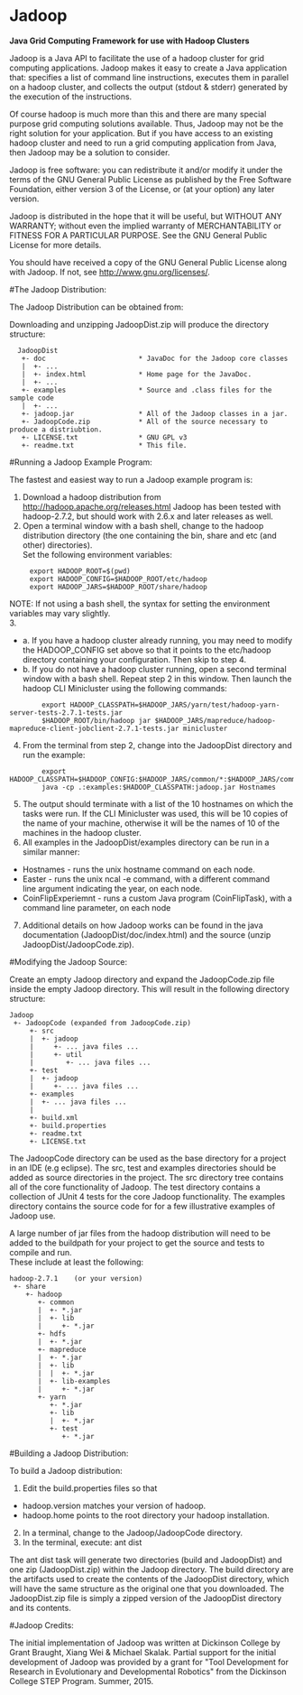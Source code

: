 # Jadoop
**Java Grid Computing Framework for use with Hadoop Clusters**

Jadoop is a Java API to facilitate the use of a hadoop cluster for
grid computing applications. Jadoop makes it easy to create a Java 
application that: specifies a list of command line instructions, 
executes them in parallel on a hadoop cluster, and collects the 
output (stdout & stderr) generated by the execution of the instructions.

Of course hadoop is much more than this and there are many special purpose 
grid computing solutions available. Thus, Jadoop may not be the right solution 
for your application. But if you have access to an existing hadoop cluster 
and need to run a grid computing application from Java, then Jadoop may be 
a solution to consider.

Jadoop is free software: you can redistribute it and/or modify it under the 
terms of the GNU General Public License as published by the Free Software 
Foundation, either version 3 of the License, or (at your option) any later 
version.

Jadoop is distributed in the hope that it will be useful, but WITHOUT ANY 
WARRANTY; without even the implied warranty of MERCHANTABILITY or FITNESS FOR 
A PARTICULAR PURPOSE. See the GNU General Public License for more details.
 
You should have received a copy of the GNU General Public License along with 
Jadoop. If not, see <http://www.gnu.org/licenses/>.

#The Jadoop Distribution:

The Jadoop Distribution can be obtained from:

Downloading and unzipping JadoopDist.zip will produce the directory structure:
```
  JadoopDist
   +- doc						* JavaDoc for the Jadoop core classes
   |  +- ...
   |  +- index.html				* Home page for the JavaDoc.
   |  +- ...
   +- examples					* Source and .class files for the sample code
   |  +- ...
   +- jadoop.jar				* All of the Jadoop classes in a jar.
   +- JadoopCode.zip			* All of the source necessary to produce a distriubtion.
   +- LICENSE.txt				* GNU GPL v3
   +- readme.txt				* This file.
```

#Running a Jadoop Example Program:

The fastest and easiest way to run a Jadoop example program is:

1. Download a hadoop distribution from http://hadoop.apache.org/releases.html
   Jadoop has been tested with hadoop-2.7.2, but should work with 2.6.x and later 
   releases as well.
2. Open a terminal window with a bash shell, change to the hadoop distribution 
   directory (the one containing the bin, share and etc (and other) directories).  
   Set the following environment variables:
```  
     export HADOOP_ROOT=$(pwd)
     export HADOOP_CONFIG=$HADOOP_ROOT/etc/hadoop
     export HADOOP_JARS=$HADOOP_ROOT/share/hadoop
```
NOTE: If not using a bash shell, the syntax for setting the environment variables
      may vary slightly.   
3. 
  * a. If you have a hadoop cluster already running, you may need to modify
       the HADOOP_CONFIG set above so that it points to the etc/hadoop directory 
  	   containing your configuration.  Then skip to step 4.
  * b. If you do not have a hadoop cluster running, open a second terminal window
  	  with a bash shell.  Repeat step 2 in this window.  Then launch the hadoop 
  	  CLI Minicluster using the following commands:
```  
  		export HADOOP_CLASSPATH=$HADOOP_JARS/yarn/test/hadoop-yarn-server-tests-2.7.1-tests.jar
		$HADOOP_ROOT/bin/hadoop jar $HADOOP_JARS/mapreduce/hadoop-mapreduce-client-jobclient-2.7.1-tests.jar minicluster
```
4. From the terminal from step 2, change into the JadoopDist directory and run 
   the example:
```     
     	export HADOOP_CLASSPATH=$HADOOP_CONFIG:$HADOOP_JARS/common/*:$HADOOP_JARS/common/lib/*:$HADOOP_JARS/hdfs/*:$HADOOP_JARS/mapreduce/*:$HADOOP_JARS/yarn/*
    	java -cp .:examples:$HADOOP_CLASSPATH:jadoop.jar Hostnames
```	
5. The output should terminate with a list of the 10 hostnames on which the tasks
   were run.  If the CLI Minicluster was used, this will be 10 copies of the name
   of your machine, otherwise it will be the names of 10 of the machines in the
   hadoop cluster.
6. All examples in the JadoopDist/examples directory can be run in a similar
   manner:
  * Hostnames - runs the unix hostname command on each node.
  * Easter - runs the unix ncal -e command, with a different command  
             line argument indicating the year, on each node.
  * CoinFlipExperiemnt - runs a custom Java program (CoinFlipTask),
     	                 with a command line parameter, on each node
7. Additional details on how Jadoop works can be found in the java documentation
   (JadoopDist/doc/index.html) and the source (unzip JadoopDist/JadoopCode.zip).
   
#Modifying the Jadoop Source:

Create an empty Jadoop directory and expand the JadoopCode.zip file inside 
the empty Jadoop directory.  This will result in the following directory 
structure:
```
Jadoop
 +- JadoopCode (expanded from JadoopCode.zip)
     +- src
     |  +- jadoop
     |     +- ... java files ...
     |     +- util
     |        +- ... java files ...
     +- test
     |  +- jadoop
     |     +- ... java files ...
     +- examples
	 |  +- ... java files ...
     |  
     +- build.xml
     +- build.properties
     +- readme.txt
     +- LICENSE.txt 
```
 
The JadoopCode directory can be used as the base directory for a project in an 
IDE (e.g eclipse).  The src, test and examples directories should be added as 
source directories in the project. The src directory tree contains all of the core 
functionality of Jadoop.  The test directory contains a collection of JUnit 4 
tests for the core Jadoop functionality.  The examples directory contains the source
code for for a few illustrative examples of Jadoop use.

A large number of jar files from the hadoop distribution will need to be added to
the buildpath for your project to get the source and tests to compile and run.  
These include at least the following:
```	
hadoop-2.7.1	(or your version)
 +- share
	+- hadoop
	   +- common
	   |  +- *.jar			
	   |  +- lib
	   |     +- *.jar		
	   +- hdfs
	   |  +- *.jar
	   +- mapreduce
	   |  +- *.jar
	   |  +- lib
	   |  |  +- *.jar
	   |  +- lib-examples
	   |     +- *.jar
	   +- yarn
	      +- *.jar
	      +- lib
	      |  +- *.jar
          +- test
             +- *.jar
```

#Building a Jadoop Distribution:

To build a Jadoop distribution:

1. Edit the build.properties files so that 
  * hadoop.version matches your version of hadoop.
  * hadoop.home points to the root directory your hadoop installation.
2. In a terminal, change to the Jadoop/JadoopCode directory.
3. In the terminal, execute: ant dist 

The ant dist task will generate two directories (build and JadoopDist) and one
zip (JadoopDist.zip) within the Jadoop directory.  The build directory are the
artifacts used to create the contents of the JadoopDist directory, which will
have the same structure as the original one that you downloaded.  The JadoopDist.zip
file is simply a zipped version of the JadoopDist directory and its contents.  

#Jadoop Credits:

The initial implementation of Jadoop was written at Dickinson College by Grant Braught,
Xiang Wei & Michael Skalak. Partial support for the initial development of Jadoop was 
provided by a grant for "Tool Development for Research in Evolutionary and Developmental 
Robotics" from the Dickinson College STEP Program. Summer, 2015.                